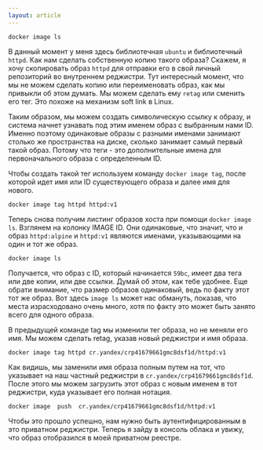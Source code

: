 ```yaml
---
layout: article
---
```

```
docker image ls
```

В данный момент у меня здесь библиотечная `ubuntu` и библиотечный `httpd`. Как нам сделать собственную копию такого образа? Скажем, я хочу скопировать образ `httpd` для отправки его в свой личный репозиторий во внутреннем реджистри. Тут интересный момент, что мы не можем сделать копию или переименовать образ, как мы привыкли об этом думать. Мы можем сделать ему `retag` или сменить его тег. Это похоже на механизм soft link в Linux.

Таким образом, мы можем создать символическую ссылку к образу, и система начнет узнавать под этим именем образ с выбранным нами ID. Именно поэтому одинаковые образы с разными именами занимают столько же пространства на диске, сколько занимает самый первый такой образ. Потому что теги - это дополнительные имена для первоначального образа с определенным ID.

Чтобы создать такой тег используем команду `docker image tag`, после которой идет имя или ID существующего образа и далее имя для нового.

```
docker image tag httpd httpd:v1
```

Теперь снова получим листинг образов хоста при помощи `docker image ls`. Взглянем на колонку IMAGE ID. Они одинаковые, что значит, что и образ `httpd:alpine` и `httpd:v1` являются именами, указывающими на один и тот же образ. 

```
docker image ls
```

Получается, что образ с ID, который начинается `59bc`, имеет два тега или две копии, или две ссылки. Думай об этом, как тебе удобнее. Еще обрати внимание, что размер образов одинаковый, ведь по факту этот тот же образ. Вот здесь `image ls` может нас обмануть, показав, что места израсходовано очень много, хотя по факту это может быть занято всего для одного образа.

В предыдущей команде tag мы изменили тег образа, но не меняли его имя. Мы можем сделать retag, указав новый реджистри и имя образа.

```
docker image tag httpd cr.yandex/crp41679661gmc8dsf1d/httpd:v1
```

Как видишь, мы заменили имя образа полным путем на тот, что указывает на наш частный реджистри в `cr.yandex/crp41679661gmc8dsf1d`. После этого мы можем загрузить этот образ с новым именем в тот реджистри, куда указывает его полная нотация.

```
docker image  push  cr.yandex/crp41679661gmc8dsf1d/httpd:v1
```

Чтобы это прошло успешно, нам нужно быть аутентифицированным в это приватном реджистри. Теперь я зайду в консоль облака и увижу, что образ отобразился в моей приватном реестре.
